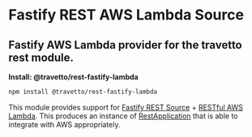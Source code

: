 <!-- This file was generated by @travetto/doc and should not be modified directly -->
<!-- Please modify https://github.com/travetto/travetto/tree/main/module/rest-fastify-lambda/doc.ts and execute "npx trv doc" to rebuild -->
# Fastify REST AWS Lambda Source
## Fastify AWS Lambda provider for the travetto rest module.

**Install: @travetto/rest-fastify-lambda**
```bash
npm install @travetto/rest-fastify-lambda
```

This module provides support for [Fastify REST Source](https://github.com/travetto/travetto/tree/main/module/rest-fastify#readme "Fastify provider for the travetto rest module.") + [RESTful AWS Lambda](https://github.com/travetto/travetto/tree/main/module/rest-aws-lambda#readme "RESTful APIs entry point support for AWS Lambdas.").  This produces an instance of [RestApplication](https://github.com/travetto/travetto/tree/main/module/rest/src/application/rest.ts#L23) that is able to integrate with AWS appropriately.
